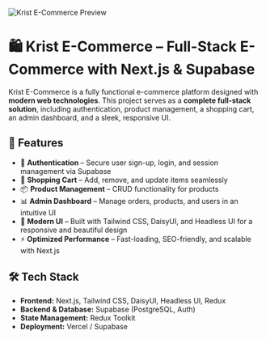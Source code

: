 ![Krist E-Commerce Preview](https://i.imgur.com/QkZXD5h.png)

# 🛍️ Krist E-Commerce – Full-Stack E-Commerce with Next.js & Supabase

Krist E-Commerce is a fully functional e-commerce platform designed with **modern web technologies**. This project serves as a **complete full-stack solution**, including authentication, product management, a shopping cart, an admin dashboard, and a sleek, responsive UI.

## 🚀 Features  
- 🔐 **Authentication** – Secure user sign-up, login, and session management via Supabase  
- 🛒 **Shopping Cart** – Add, remove, and update items seamlessly  
- 📦 **Product Management** – CRUD functionality for products  
- 📊 **Admin Dashboard** – Manage orders, products, and users in an intuitive UI  
- 🎨 **Modern UI** – Built with Tailwind CSS, DaisyUI, and Headless UI for a responsive and beautiful design  
- ⚡ **Optimized Performance** – Fast-loading, SEO-friendly, and scalable with Next.js  

## 🛠️ Tech Stack  
- **Frontend:** Next.js, Tailwind CSS, DaisyUI, Headless UI, Redux  
- **Backend & Database:** Supabase (PostgreSQL, Auth)  
- **State Management:** Redux Toolkit  
- **Deployment:** Vercel / Supabase  

